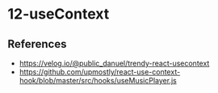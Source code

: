 # 12-useContext

## References

- https://velog.io/@public_danuel/trendy-react-usecontext
- https://github.com/upmostly/react-use-context-hook/blob/master/src/hooks/useMusicPlayer.js
